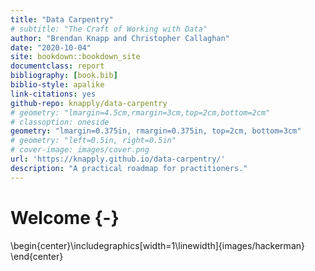 ```yaml
---
title: "Data Carpentry"
# subtitle: "The Craft of Working with Data"
author: "Brendan Knapp and Christopher Callaghan"
date: "2020-10-04"
site: bookdown::bookdown_site
documentclass: report
bibliography: [book.bib]
biblio-style: apalike
link-citations: yes
github-repo: knapply/data-carpentry
# geometry: "lmargin=4.5cm,rmargin=3cm,top=2cm,bottom=2cm"
# classoption: oneside
geometry: "lmargin=0.375in, rmargin=0.375in, top=2cm, bottom=3cm"
# geometry: "left=0.5in, right=0.5in"
# cover-image: images/cover.png
url: 'https://knapply.github.io/data-carpentry/'
description: "A practical roadmap for practitioners."
---
```







# Welcome {-}







\begin{center}\includegraphics[width=1\linewidth]{images/hackerman} \end{center}







